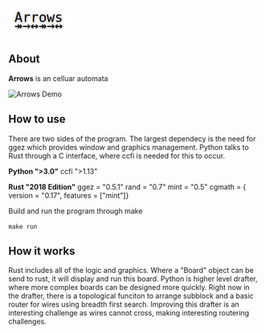 
![Arrows](https://raw.githubusercontent.com/lazydancer/Arrows/master/docs/arrows_logo.png)

## About

**Arrows** is an celluar automata

![Arrows Demo](https://raw.githubusercontent.com/lazydancer/Arrows/master/examples/arrows_demo.gif)

## How to use

There are two sides of the program. The largest dependecy is the need for ggez which provides window and graphics management. Python talks to Rust through a C interface, where ccfi is needed for this to occur.

**Python ">3.0"**
ccfi ">1.13"

**Rust "2018 Edition"**
ggez = "0.5.1"
rand = "0.7"
mint = "0.5"
cgmath = { version = "0.17", features = ["mint"]}


Build and run the program through make 

```
make run
```

## How it works


Rust includes all of the logic and graphics. Where a "Board" object can be send to rust, it will display and run this board. Python is higher level drafter, where more complex boards can be designed more quickly. Right now in the drafter, there is a topological funciton to arrange subblock and a basic router for wires using breadth first search. Improving this drafter is an interesting challenge as wires cannot cross, making interesting routering challenges.
